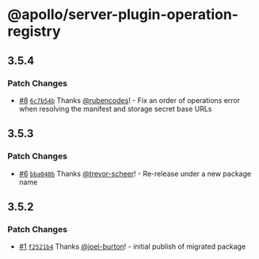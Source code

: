 # @apollo/server-plugin-operation-registry

## 3.5.4

### Patch Changes

- [#8](https://github.com/apollographql/server-plugin-operation-registry/pull/8) [`6c7b54b`](https://github.com/apollographql/server-plugin-operation-registry/commit/6c7b54b4f1b429a73083a9ec622a5f420c2f1665) Thanks [@rubencodes](https://github.com/rubencodes)! - Fix an order of operations error when resolving the manifest and storage secret base URLs

## 3.5.3

### Patch Changes

- [#6](https://github.com/apollographql/server-plugin-operation-registry/pull/6) [`bba040b`](https://github.com/apollographql/server-plugin-operation-registry/commit/bba040bdf73d4b1b4cce7982d1dba7a4aa4d4745) Thanks [@trevor-scheer](https://github.com/trevor-scheer)! - Re-release under a new package name

## 3.5.2

### Patch Changes

- [#1](https://github.com/apollographql/server-plugin-operation-registry/pull/1) [`f2521b4`](https://github.com/apollographql/server-plugin-operation-registry/commit/f2521b4c418572c76cb959d3c663b075e7707b82) Thanks [@joel-burton](https://github.com/joel-burton)! - initial publish of migrated package
